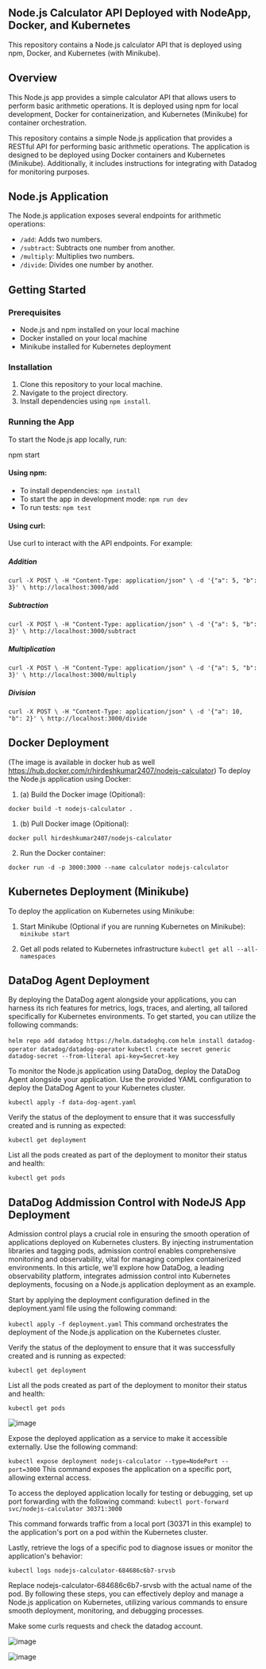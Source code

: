 ## Node.js Calculator API Deployed with NodeApp, Docker, and Kubernetes

This repository contains a Node.js calculator API that is deployed using npm, Docker, and Kubernetes (with Minikube). 

## Overview

This Node.js app provides a simple calculator API that allows users to perform basic arithmetic operations. It is deployed using npm for local development, Docker for containerization, and Kubernetes (Minikube) for container orchestration.

This repository contains a simple Node.js application that provides a RESTful API for performing basic arithmetic operations. The application is designed to be deployed using Docker containers and Kubernetes (Minikube). Additionally, it includes instructions for integrating with Datadog for monitoring purposes.

## Node.js Application
The Node.js application exposes several endpoints for arithmetic operations:

- `/add`: Adds two numbers.
- `/subtract`: Subtracts one number from another.
- `/multiply`: Multiplies two numbers.
- `/divide`: Divides one number by another.

## Getting Started

### Prerequisites

- Node.js and npm installed on your local machine
- Docker installed on your local machine
- Minikube installed for Kubernetes deployment

### Installation

1. Clone this repository to your local machine.
2. Navigate to the project directory.
3. Install dependencies using `npm install`.

### Running the App

To start the Node.js app locally, run:

npm start

#### Using npm:

- To install dependencies: `npm install`
- To start the app in development mode: `npm run dev`
- To run tests: `npm test`

#### Using curl:

Use curl to interact with the API endpoints. For example:


##### Addition
`curl -X POST \
  -H "Content-Type: application/json" \
  -d '{"a": 5, "b": 3}' \
  http://localhost:3000/add`

##### Subtraction
`curl -X POST \
  -H "Content-Type: application/json" \
  -d '{"a": 5, "b": 3}' \
  http://localhost:3000/subtract`

##### Multiplication
`curl -X POST \
  -H "Content-Type: application/json" \
  -d '{"a": 5, "b": 3}' \
  http://localhost:3000/multiply`

##### Division
`curl -X POST \
  -H "Content-Type: application/json" \
  -d '{"a": 10, "b": 2}' \
  http://localhost:3000/divide`


## Docker Deployment
(The image is available in docker hub as well https://hub.docker.com/r/hirdeshkumar2407/nodejs-calculator)
To deploy the Node.js application using Docker:



1. (a) Build the Docker image (Opitional):

`docker build -t nodejs-calculator .`

1. (b) Pull Docker image (Opitional):

`docker pull hirdeshkumar2407/nodejs-calculator`

2. Run the Docker container:

`docker run -d -p 3000:3000 --name calculator nodejs-calculator`


## Kubernetes Deployment (Minikube)
To deploy the application on Kubernetes using Minikube:

1. Start Minikube (Optional if you are running Kubernetes on Minikube):
`minikube start`

2. Get all pods related to Kubernetes infrastructure 
`kubectl get all --all-namespaces`


## DataDog Agent Deployment 
By deploying the DataDog agent alongside your applications, you can harness its rich features for metrics, logs, traces, and alerting, all tailored specifically for Kubernetes environments. To get started, you can utilize the following commands:

`helm repo add datadog https://helm.datadoghq.com`
`helm install datadog-operator datadog/datadog-operator`
`kubectl create secret generic datadog-secret --from-literal api-key=Secret-key`

To monitor the Node.js application using DataDog, deploy the DataDog Agent alongside your application. Use the provided YAML configuration to deploy the DataDog Agent to your Kubernetes cluster.

`kubectl apply -f data-dog-agent.yaml`

Verify the status of the deployment to ensure that it was successfully created and is running as expected:

`kubectl get deployment`


List all the pods created as part of the deployment to monitor their status and health:

`kubectl get pods`


## DataDog Addmission Control with NodeJS App Deployment
Admission control plays a crucial role in ensuring the smooth operation of applications deployed on Kubernetes clusters. By injecting instrumentation libraries and tagging pods, admission control enables comprehensive monitoring and observability, vital for managing complex containerized environments. In this article, we'll explore how DataDog, a leading observability platform, integrates admission control into Kubernetes deployments, focusing on a Node.js application deployment as an example.

Start by applying the deployment configuration defined in the deployment.yaml file using the following command:

`kubectl apply -f deployment.yaml`
This command orchestrates the deployment of the Node.js application on the Kubernetes cluster.

Verify the status of the deployment to ensure that it was successfully created and is running as expected:

`kubectl get deployment`

List all the pods created as part of the deployment to monitor their status and health:


`kubectl get pods`


![image](https://github.com/hirdeshkumar2407/calculator-api-deployed-on-nodejsapp-docker-kubernetes-with-datadog-addmisson-control-method/assets/79218874/23d2192f-b7d2-468d-b84a-1cce937aae03)


Expose the deployed application as a service to make it accessible externally. Use the following command:


`kubectl expose deployment nodejs-calculator --type=NodePort --port=3000`
This command exposes the application on a specific port, allowing external access.

To access the deployed application locally for testing or debugging, set up port forwarding with the following command:
`kubectl port-forward svc/nodejs-calculator 30371:3000`

This command forwards traffic from a local port (30371 in this example) to the application's port on a pod within the Kubernetes cluster.

Lastly, retrieve the logs of a specific pod to diagnose issues or monitor the application's behavior:

`kubectl logs nodejs-calculator-684686c6b7-srvsb`

Replace nodejs-calculator-684686c6b7-srvsb with the actual name of the pod.
By following these steps, you can effectively deploy and manage a Node.js application on Kubernetes, utilizing various commands to ensure smooth deployment, monitoring, and debugging processes.


Make some curls requests and check the datadog account.

![image](https://github.com/hirdeshkumar2407/calculator-api-deployed-on-nodejsapp-docker-kubernetes-with-datadog-addmisson-control-method/assets/79218874/91e695d4-80d1-4c87-83da-bb537c72a781)

![image](https://github.com/hirdeshkumar2407/calculator-api-deployed-on-nodejsapp-docker-kubernetes-with-datadog-addmisson-control-method/assets/79218874/3114285e-d76a-46d8-9e7c-40a69d7c71f8)



